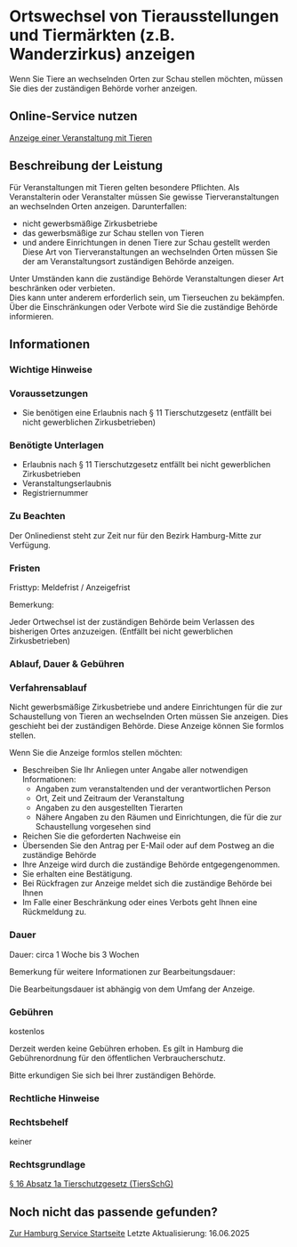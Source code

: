 # Ortswechsel von Tierausstellungen und Tiermärkten (z.B. Wanderzirkus) anzeigen
Wenn Sie Tiere an wechselnden Orten zur Schau stellen möchten, müssen Sie dies der zuständigen Behörde vorher anzeigen.

## Online-Service nutzen
[Anzeige einer Veranstaltung mit Tieren](https://serviceportal.hamburg.de/HamburgGateway/Service/Entry?id=AFM_tiermk&location=020000000000)

## Beschreibung der Leistung
Für Veranstaltungen mit Tieren gelten besondere Pflichten. Als Veranstalterin oder Veranstalter müssen Sie gewisse Tierveranstaltungen an wechselnden Orten anzeigen. Darunterfallen:
* nicht gewerbsmäßige Zirkusbetriebe
* das gewerbsmäßige zur Schau stellen von Tieren
* und andere Einrichtungen in denen Tiere zur Schau gestellt werden
Diese Art von Tierveranstaltungen an wechselnden Orten müssen Sie der am Veranstaltungsort zuständigen Behörde anzeigen.  

Unter Umständen kann die zuständige Behörde Veranstaltungen dieser Art beschränken oder verbieten.  
Dies kann unter anderem erforderlich sein, um Tierseuchen zu bekämpfen. Über die Einschränkungen oder Verbote wird Sie die zuständige Behörde informieren.

## Informationen

### Wichtige Hinweise

### Voraussetzungen
* Sie benötigen eine Erlaubnis nach § 11 Tierschutzgesetz (entfällt bei nicht gewerblichen Zirkusbetrieben)

### Benötigte Unterlagen
* Erlaubnis nach § 11 Tierschutzgesetz entfällt bei nicht gewerblichen Zirkusbetrieben
* Veranstaltungserlaubnis
* Registriernummer

### Zu Beachten
Der Onlinedienst steht zur Zeit nur für den Bezirk Hamburg-Mitte zur Verfügung.

### Fristen
Fristtyp: Meldefrist / Anzeigefrist  

Bemerkung:  

Jeder Ortwechsel ist der zuständigen Behörde beim Verlassen des bisherigen Ortes anzuzeigen. (Entfällt bei nicht gewerblichen Zirkusbetrieben)

### Ablauf, Dauer & Gebühren

### Verfahrensablauf
Nicht gewerbsmäßige Zirkusbetriebe und andere Einrichtungen für die zur Schaustellung von Tieren an wechselnden Orten müssen Sie anzeigen. Dies geschieht bei der zuständigen Behörde. Diese Anzeige können Sie formlos stellen.  

Wenn Sie die Anzeige formlos stellen möchten:
* Beschreiben Sie Ihr Anliegen unter Angabe aller notwendigen Informationen:
  + Angaben zum veranstaltenden und der verantwortlichen Person
  + Ort, Zeit und Zeitraum der Veranstaltung
  + Angaben zu den ausgestellten Tierarten
  + Nähere Angaben zu den Räumen und Einrichtungen, die für die zur Schaustellung vorgesehen sind
* Reichen Sie die geforderten Nachweise ein
* Übersenden Sie den Antrag per E-Mail oder auf dem Postweg an die zuständige Behörde
* Ihre Anzeige wird durch die zuständige Behörde entgegengenommen.
* Sie erhalten eine Bestätigung.
* Bei Rückfragen zur Anzeige meldet sich die zuständige Behörde bei Ihnen
* Im Falle einer Beschränkung oder eines Verbots geht Ihnen eine Rückmeldung zu.

### Dauer
Dauer: circa 1 Woche bis 3 Wochen  

Bemerkung für weitere Informationen zur Bearbeitungsdauer:  

Die Bearbeitungsdauer ist abhängig von dem Umfang der Anzeige.

### Gebühren
kostenlos  

Derzeit werden keine Gebühren erhoben. Es gilt in Hamburg die Gebührenordnung für den öffentlichen Verbraucherschutz.  

Bitte erkundigen Sie sich bei Ihrer zuständigen Behörde.

### Rechtliche Hinweise

### Rechtsbehelf
keiner

### Rechtsgrundlage
[§ 16 Absatz 1a Tierschutzgesetz (TiersSchG)](https://www.gesetze-im-internet.de/tierschg/__16.html)

## Noch nicht das passende gefunden?
 [Zur Hamburg Service Startseite](/service/)
Letzte Aktualisierung: 16.06.2025